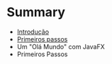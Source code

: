 # Summary

* [Introdução](README.md)
* [Primeiros passos](chapter1.md)
* Um "Olá Mundo" com JavaFX
* Primeiros Passos

